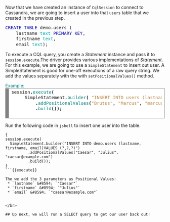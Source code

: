 Now that we have created an instance of `CqlSession` to connect to Cassandra, we are going to insert a user into that `users` table that we created in the previous step.

<pre style="margin: 0; line-height: 125%"><span style="color: #0000aa">CREATE</span> <span style="color: #0000aa">TABLE</span> demo.users (
    lastname <span style="color: #00aaaa">text</span> <span style="color: #0000aa">PRIMARY</span> <span style="color: #0000aa">KEY</span>,
    firstname <span style="color: #00aaaa">text</span>,
    email <span style="color: #00aaaa">text</span>);
</pre>

To execute a CQL query, you create a *Statement* instance and pass it to `session.execute`.The driver provides various implementations of *Statement*. For this example, we are going to use a `SimpleStatement` to insert out user. A SimpleStatement is good for one-off executions of a raw query string. We add the values separately with the with `setPositionalValues()` method.

 <summary style="color:teal">Example:</summary>
 <div style="background: #ffffff; overflow:auto;width:auto;border:solid gray;border-width:.1em .1em .1em .8em;padding:.2em .6em;"><pre style="margin: 0; line-height: 125%">session<span style="font-weight: bold">.</span><span style="color: #008080">execute</span><span style="font-weight: bold">(</span>
     SimpleStatement<span style="font-weight: bold">.</span><span style="color: #008080">builder</span><span style="font-weight: bold">(</span> <span style="color: #bb8844">&quot;INSERT INTO users (lastname, firstname, email) VALUES (?,?,?)&quot;</span><span style="font-weight: bold">)</span>
         <span style="font-weight: bold">.</span><span style="color: #008080">addPositionalValues</span><span style="font-weight: bold">(</span><span style="color: #bb8844">&quot;Brutus&quot;</span><span style="font-weight: bold">,</span> <span style="color: #bb8844">&quot;Marcus&quot;</span><span style="font-weight: bold">,</span> <span style="color: #bb8844">&quot;marcus@example.com&quot;</span><span style="font-weight: bold">)</span>
         <span style="font-weight: bold">.</span><span style="color: #008080">build</span><span style="font-weight: bold">());</span>
 </pre></div>

Run the following code in `jshell` to insert one user into the table.

```
{
session.execute(
  SimpleStatement.builder("INSERT INTO demo.users (lastname,  firstname, email)VALUES (?,?,?)")
          .addPositionalValues("Caesar", "Julius", "caesar@example.com")
          .build());
}
```{{execute}}

The we add the 3 parameters as Positional Values:
 * `lastname` &#8594; `"Caesar"`
 * `firstname` &#8594; `"Julius"`
 * `email` &#8594; `"caesar@example.com"`


</br>

## Up next, we will run a SELECT query to get our user back out!
